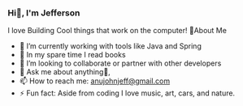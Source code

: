 ### Hi👋, I'm Jefferson
I love Building Cool things that work on the computer! 
🙋‍About Me
- 🔭 I’m currently working with tools like Java and Spring
- 🌱 In my spare time I read books
- 👯 I’m looking to collaborate or partner with other developers
- 💬 Ask me about anything🌚,
- 📫 How to reach me: anujohnjeff@gmail.com 
- ⚡ Fun fact: Aside from coding I love music, art, cars, and nature.
